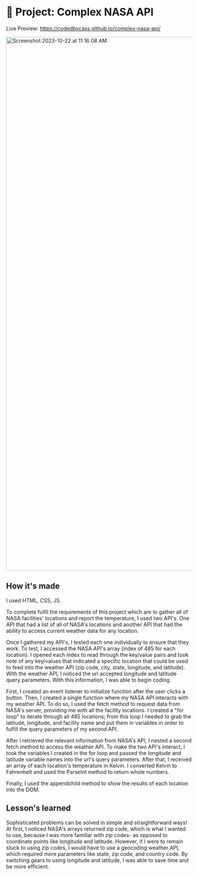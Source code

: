 # 🚀 Project: Complex NASA API

Live Preview: https://codedbycass.github.io/complex-nasa-api/

<img width="1445" alt="Screenshot 2023-10-22 at 11 16 08 AM" src="https://github.com/codedbycass/complex-nasa-api/assets/122684139/16b3c280-7ab1-4278-abfe-8fcd28affc2c">

## How it's made
I used HTML, CSS, JS.

To complete fulfil the requirements of this project which are to gather all of NASA facilities' locations and report the temperature, I used two API's. One API that had a list of all of NASA's locations and another API that had the ability to access current weather data for any location.

Once I gathered my API's, I tested each one individually to ensure that they work. To test, I accessed the NASA API's array (index of 485 for each location). I opened each index to read through the key/value pairs and took note of any key/values that indicated a specific location that could be used to feed into the weather API (zip code, city, state, longitude, and latitude). With the weather API, I noticed the url accepted longitude and latitude query parameters. With this information, I was able to begin coding.

First, I created an event listener to initialize function after the user clicks a button. Then, I created a single function where my NASA API interacts with my weather API. To do so, I used the fetch method to request data from NASA's server, providing me with all the facility locations. I created a "for loop" to iterate through all 485 locations; from this loop I needed to grab the latitude, longitude, and facility name and put them in variables in order to fulfill the query parameters of my second API.

After I retrieved the relevant information from NASA's API, I nested a second fetch method to access the weather API. To make the two API's interact, I took the variables I created in the for loop and passed the longitude and latitude variable names into the url's query parameters. After that, I received an array of each location's temperature in Kelvin. I converted Kelvin to Fahrenheit and used the ParseInt method to return whole numbers.

Finally, I used the appendchild method to show the results of each location into the DOM.

## Lesson's learned
Sophisticated problems can be solved in simple and straightforward ways! At first, I noticed NASA's arrays returned zip code, which is what I wanted to use, because I was more familiar with zip codes- as opposed to coordinate points like longitude and latitude. However, if I were to remain stuck to using zip codes, I would have to use a geocoding weather API, which required more parameters like state, zip code, and country code. By switching gears to using longitude and latitude, I was able to save time and be more efficient.
